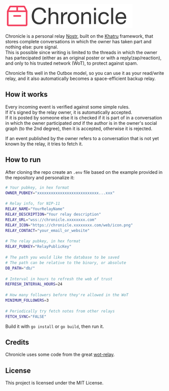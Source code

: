 ![image](logo.png)

Chronicle is a personal relay [Nostr](https://njump.me), built on the [Khatru](https://khatru.nostr.technology) framework, that stores complete conversations in which the owner has taken part and nothing else: pure signal.  
This is possible since writing is limited to the threads in which the owner has partecipated (either as an original poster or with a reply/zap/reaction), and only to his trusted network (WoT), to protect against spam.

Chronicle fits well in the Outbox model, so you can use it as your read/write relay, and it also automatically becomes a space-efficient backup relay.

## How it works

Every incoming event is verified against some simple rules.  
If it's signed by the relay owner, it is automatically accepted.  
If it is posted by someone else it is checked if it is part of in a conversation in which the owner participated *and* if the author is in the owner's social graph (to the 2nd degree), then it is accepted, otherwise it is rejected.

If an event published by the owner refers to a conversation that is not yet known by the relay, it tries to fetch it.

## How to run

After cloning the repo create an `.env` file based on the example provided in the repository and personalize it:


```bash
# Your pubkey, in hex format
OWNER_PUBKEY="xxxxxxxxxxxxxxxxxxxxxxxxxxx...xxx"

# Relay info, for NIP-11
RELAY_NAME="YourRelayName"
RELAY_DESCRIPTION="Your relay description"
RELAY_URL="wss://chronicle.xxxxxxxx.com"
RELAY_ICON="https://chronicle.xxxxxxxx.com/web/icon.png"
RELAY_CONTACT="your_email_or_website"

# The relay pubkey, in hex format
RELAY_PUBKEY="RelayPublicKey"

# The path you would like the database to be saved
# The path can be relative to the binary, or absolute
DB_PATH="db/"

# Interval in hours to refresh the web of trust
REFRESH_INTERVAL_HOURS=24

# How many followers before they're allowed in the WoT
MINIMUM_FOLLOWERS=3

# Periodically try fetch notes from other relays
FETCH_SYNC="FALSE"
```

Build it with `go install` or `go build`, then run it.

## Credits

Chronicle uses some code from the great [wot-relay](https://github.com/bitvora/wot-relay).

## License

This project is licensed under the MIT License.
